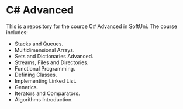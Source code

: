 # C# Advanced
This is a repository for the cource C# Advanced in SoftUni.
The course includes:
- Stacks and Queues.
- Multidimensional Arrays.
- Sets and Dictionaries Advanced.
- Streams, Files and Directories.
- Functional Programming.
- Defining Classes.
- Implementing Linked List.
- Generics.
- Iterators and Comparators.
- Algorithms Introduction.
